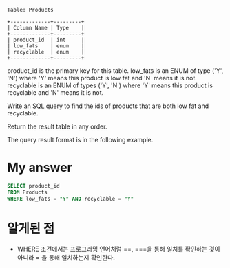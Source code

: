```
Table: Products

+-------------+---------+
| Column Name | Type    |
+-------------+---------+
| product_id  | int     |
| low_fats    | enum    |
| recyclable  | enum    |
+-------------+---------+
```

product_id is the primary key for this table.
low_fats is an ENUM of type ('Y', 'N') where 'Y' means this product is low fat and 'N' means it is not.
recyclable is an ENUM of types ('Y', 'N') where 'Y' means this product is recyclable and 'N' means it is not.
 

Write an SQL query to find the ids of products that are both low fat and recyclable.

Return the result table in any order.

The query result format is in the following example.

# My answer 
```sql
SELECT product_id 
FROM Products
WHERE low_fats = "Y" AND recyclable = "Y"
```

# 알게된 점
- WHERE 조건에서는 프로그래밍 언어처럼 ==, ===을 통해 일치를 확인하는 것이 아니라 = 을 통해 일치하는지 확인한다. 